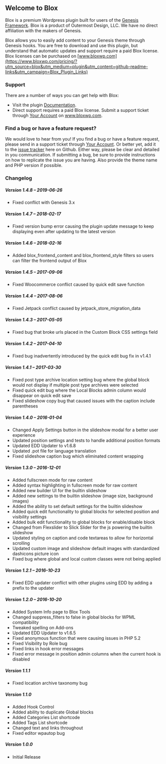 ## Welcome to Blox

Blox is a premium Wordpress plugin built for users of the [Genesis Framework](http://www.studiopress.com). Blox is a product of Outermost Design, LLC. We have no direct affiliation with the makers of Genesis.

Blox allows you to easily add content to your Genesis theme through Genesis hooks. You are free to download and use this plugin, but understand that automatic updates and support require a paid Blox license. Blox licenses can be purchased on [www.bloxwp.com](https://www.bloxwp.com/pricing/?utm_source=blox&utm_medium=plugin&utm_content=github-readme-links&utm_campaign=Blox_Plugin_Links)

### Support

There are a number of ways you can get help with Blox:

* Visit the plugin [Documentation](https://www.bloxwp.com/documentation/?utm_source=blox&utm_medium=plugin&utm_content=github-readme-links&utm_campaign=Blox_Plugin_Links).
* Direct support requires a paid Blox license. Submit a support ticket through [Your Account](https://www.bloxwp.com/your-account/?utm_source=blox&utm_medium=plugin&utm_content=github-readme-links&utm_campaign=Blox_Plugin_Links) on www.bloxwp.com.

### Find a bug or have a feature request?

We would love to hear from you! If you find a bug or have a feature request, please send in a support ticket through [Your Account](https://www.bloxwp.com/your-account/?utm_source=blox&utm_medium=plugin&utm_content=github-readme-links&utm_campaign=Blox_Addon_Links). Or better yet, add it to the [issue tracker](https://github.com/ndiego/blox/issues) here on Github. Either way, please be clear and detailed in you communication. If submitting a bug, be sure to provide instructions on how to replicate the issue you are having. Also provide the theme name and PHP version if possible.

### Changelog

##### Version 1.4.8 – 2019-06-26
* Fixed conflict with Genesis 3.x

##### Version 1.4.7 – 2018-02-17
* Fixed version bump error causing the plugin update message to keep displaying even after updating to the latest version

##### Version 1.4.6 – 2018-02-16
* Added blox_frontend_content and blox_frontend_style filters so users can filter the frontend output of Blox

##### Version 1.4.5 – 2017-09-06
* Fixed Woocommerce conflict caused by quick edit save function

##### Version 1.4.4 – 2017-08-06
* Fixed Jetpack conflict caused by jetpack_store_migration_data

##### Version 1.4.3 – 2017-05-05
* Fixed bug that broke urls placed in the Custom Block CSS settings field

##### Version 1.4.2 – 2017-04-10
* Fixed bug inadvertently introduced by the quick edit bug fix in v1.4.1

##### Version 1.4.1 – 2017-03-30
* Fixed post type archive location setting bug where the global block would not display if multiple post type archives were selected
* Fixed quick edit bug where the Local Blocks admin column would disappear on quick edit save
* Fixed slideshow copy bug that caused issues with the caption include parentheses

##### Version 1.4.0 – 2016-01-04
* Changed Apply Settings button in the slideshow modal for a better user experience
* Updated position settings and tests to handle additional position formats
* Updated EDD Updater to v1.6.8
* Updated .pot file for language translation
* Fixed slideshow caption bug which eliminated content wrapping

##### Version 1.3.0 – 2016-12-01
* Added fullscreen mode for raw content
* Added syntax highlighting in fullscreen mode for raw content
* Added new builder UI for the builtin slideshow
* Added new settings to the builtin slideshow (image size, background images)
* Added the ability to set default settings for the builtin slideshow
* Added quick edit functionality to global blocks for selected position and visibility settings
* Added bulk edit functionality to global blocks for enable/disable block
* Changed from Flexslider to Slick Slider for the js powering the builtin slideshow
* Updated styling on caption and code textareas to allow for horizontal scrolling
* Updated custom image and slideshow default images with standardized dashicons picture icon
* Fixed bug where global and local custom classes were not being applied

##### Version 1.2.1 – 2016-10-23
* Fixed EDD updater conflict with other plugins using EDD by adding a prefix to the updater

##### Version 1.2.0 – 2016-10-20
* Added System Info page to Blox Tools
* Changed suppress_filters to false in global blocks for WPML compatibility
* Tweaked spelling on Add-ons
* Updated EDD Updater to v1.6.5
* Fixed anonymous function that were causing issues in PHP 5.2
* Fixed Visibility by Role bug
* Fixed links in hook error messages
* Fixed error message in position admin columns when the current hook is disabled

##### Version 1.1.1
* Fixed location archive taxonomy bug

##### Version 1.1.0
* Added Hook Control
* Added ability to duplicate Global blocks
* Added Categories List shortcode
* Added Tags List shortcode
* Changed text and links throughout
* Fixed editor wpautop bug

##### Version 1.0.0
* Initial Release
